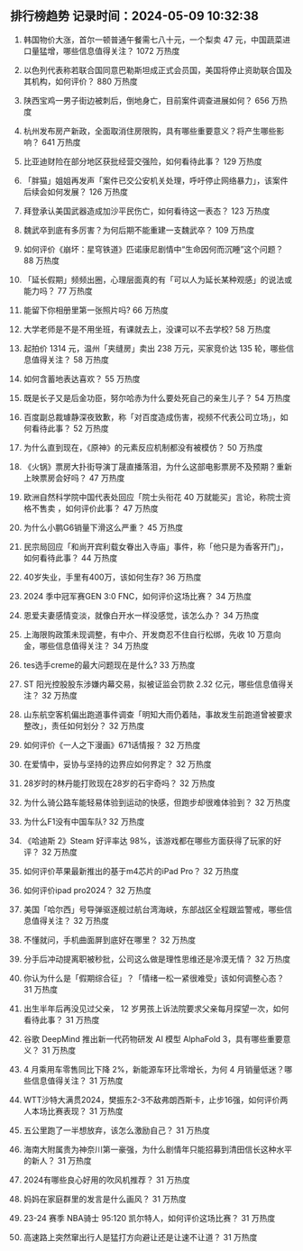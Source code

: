 
## 排行榜趋势 记录时间：2024-05-09 10:32:38
  
  1. 韩国物价大涨，首尔一顿普通午餐需七八十元，一个梨卖 47 元，中国蔬菜进口量猛增，哪些信息值得关注？ 1072 万热度
    
  2. 以色列代表称若联合国同意巴勒斯坦成正式会员国，美国将停止资助联合国及其机构，如何评价？ 880 万热度
    
  3. 陕西宝鸡一男子街边被刺后，倒地身亡，目前案件调查进展如何？ 656 万热度
    
  4. 杭州发布房产新政，全面取消住房限购，具有哪些重要意义？将产生哪些影响？ 641 万热度
    
  5. 比亚迪财险在部分地区获批经营交强险，如何看待此事？ 129 万热度
    
  6. 「胖猫」姐姐再发声「案件已交公安机关处理，呼吁停止网络暴力」，该案件后续会如何发展？ 126 万热度
    
  7. 拜登承认美国武器造成加沙平民伤亡，如何看待这一表态？ 123 万热度
    
  8. 魏武卒到底有多厉害？为何后期不能重建一支魏武卒？ 109 万热度
    
  9. 如何评价《崩坏：星穹铁道》匹诺康尼剧情中“生命因何而沉睡”这个问题？ 88 万热度
    
  10. 「延长假期」频频出圈，心理层面真的有「可以人为延长某种观感」的说法或能力吗？ 77 万热度
    
  11. 能留下你相册里第一张照片吗? 66 万热度
    
  12. 大学老师是不是不用坐班，有课就去上，没课可以不去学校? 58 万热度
    
  13. 起拍价 1314 元，温州「夹缝房」卖出 238 万元，买家竞价达 135 轮，哪些信息值得关注？ 58 万热度
    
  14. 如何含蓄地表达喜欢？ 55 万热度
    
  15. 既是长子又是后金功臣，努尔哈赤为什么要处死自己的亲生儿子？ 54 万热度
    
  16. 百度副总裁璩静深夜致歉，称「对百度造成伤害，视频不代表公司立场」，如何看待此事？ 52 万热度
    
  17. 为什么直到现在，《原神》的元素反应机制都没有被模仿？ 50 万热度
    
  18. 《火锅》票房大扑街导演丁晟直播落泪，为什么这部电影票房不及预期？重新上映票房会好吗？ 47 万热度
    
  19. 欧洲自然科学院中国代表处回应「院士头衔花  40  万就能买」言论，称院士资格不售卖 ，如何评价此事？ 47 万热度
    
  20. 为什么小鹏G6销量下滑这么严重？ 45 万热度
    
  21. 民宗局回应「和尚开宾利载女眷出入寺庙」事件，称「他只是为香客开门」，如何看待此事？ 44 万热度
    
  22. 40岁失业，手里有400万，该如何生存? 36 万热度
    
  23. 2024 季中冠军赛GEN 3:0 FNC，如何评价这场比赛？ 34 万热度
    
  24. 恩爱夫妻感情变淡，就像白开水一样没感觉，该怎么办？ 34 万热度
    
  25. 上海限购政策未现调整，有中介、开发商忍不住自行松绑，先收 10 万意向金，哪些信息值得关注？ 34 万热度
    
  26. tes选手creme的最大问题现在是什么? 33 万热度
    
  27. ST 阳光控股股东涉嫌内幕交易，拟被证监会罚款 2.32 亿元，哪些信息值得关注？ 32 万热度
    
  28. 山东航空客机偏出跑道事件调查「明知大雨仍着陆，事故发生前跑道曾被要求整改」，责任如何划分？ 32 万热度
    
  29. 如何评价《一人之下漫画》671话情报？ 32 万热度
    
  30. 在爱情中，妥协与坚持的边界应如何界定？ 32 万热度
    
  31. 28岁时的林丹能打败现在28岁的石宇奇吗？ 32 万热度
    
  32. 为什么骑公路车能轻易体验到运动的快感，但跑步却很难体验到？ 32 万热度
    
  33. 为什么F1没有中国车队? 32 万热度
    
  34. 《哈迪斯 2》Steam 好评率达 98%，该游戏都在哪些方面获得了玩家的好评？ 32 万热度
    
  35. 如何评价苹果最新推出的基于m4芯片的iPad Pro？ 32 万热度
    
  36. 如何评价ipad pro2024？ 32 万热度
    
  37. 美国「哈尔西」号导弹驱逐舰过航台湾海峡，东部战区全程跟监警戒，哪些信息值得关注？ 32 万热度
    
  38. 不懂就问，手机曲面屏到底好在哪里？ 32 万热度
    
  39. 分手后冲动提离职被秒批，公司这么做是理性思维还是冷漠无情？ 32 万热度
    
  40. 你认为什么是「假期综合征」？「情绪一松一紧很难受」该如何调整心态？ 31 万热度
    
  41. 出生半年后再没见过父亲， 12  岁男孩上诉法院要求父亲每月探望一次，如何看待此事？ 31 万热度
    
  42. 谷歌 DeepMind 推出新一代药物研发 AI 模型 AlphaFold 3，具有哪些重要意义？ 31 万热度
    
  43. 4 月乘用车零售同比下降 2%，新能源车环比零增长，为何 4 月销量低迷？哪些信息值得关注？ 31 万热度
    
  44. WTT沙特大满贯2024，樊振东2-3不敌弗朗西斯卡，止步16强，如何评价两人本场比赛表现？ 31 万热度
    
  45. 五公里跑了一半想放弃，该怎么激励自己？ 31 万热度
    
  46. 海南大附属贵为神奈川第一豪强，为什么剧情年只能招募到清田信长这种水平的新人？ 31 万热度
    
  47. 2024有哪些良心好用的吹风机推荐？ 31 万热度
    
  48. 妈妈在家庭群里的发言是什么画风？ 31 万热度
    
  49. 23-24 赛季 NBA骑士 95:120 凯尔特人，如何评价这场比赛？ 31 万热度
    
  50. 高速路上突然窜出行人是猛打方向避让还是让速不让道？ 31 万热度
    